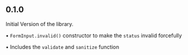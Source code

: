 ## 0.1.0

Initial Version of the library.

• `FormInput.invalid()` constructor to make the `status` invalid forcefully

• Includes the `validate` and `sanitize` function
